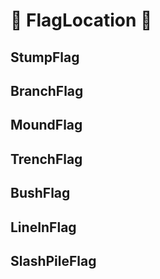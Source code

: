 # 👣 FlagLocation 👣

## StumpFlag

## BranchFlag

## MoundFlag

## TrenchFlag

## BushFlag

## LineInFlag

## SlashPileFlag

<!-- @include: /../Placeholder_RouteProfile.md -->

